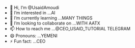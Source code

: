 - 👋 Hi, I’m @UsaidAmoudi
- 👀 I’m interested in ...AI
- 🌱 I’m currently learning ...MANY THINGS
- 💞️ I’m looking to collaborate on ...WITH AATX
- 📫 How to reach me ...@CEO_USAID_TUTORIAL TELEGRAM
- 😄 Pronouns: ...YEMENI
- ⚡ Fun fact: ...CEO

<!---
UsaidAmoudi/UsaidAmoudi is a ✨ special ✨ repository because its `README.md` (this file) appears on your GitHub profile.
You can click the Preview link to take a look at your changes.
--->
